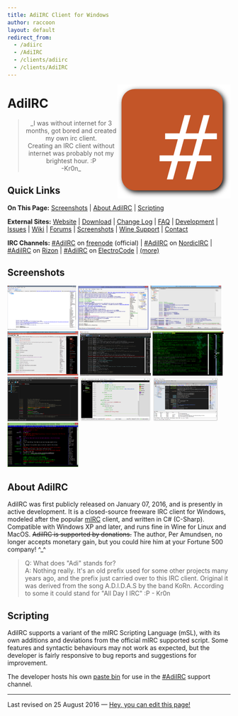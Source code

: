 ```yaml
---
title: AdiIRC Client for Windows
author: raccoon
layout: default
redirect_from:
  - /adiirc
  - /AdiIRC
  - /clients/adiirc
  - /clients/AdiIRC
---
```


<!--  Notes:
* Heading anchors work. Wishlist: Automatically name headings as anchor points.
* Quick Links don't take up as much vertical space as they would as bulleted lists.
* I need to add a bulleted list of basic (comparative) vitals for each client.
* !!! Floating md image seems nnot to work. I put in a regular img html tag. :(
* I chose 256p logo, would like to do all clients.
-->

<!--div style="text-align: right"-->
<div style="float: right;"> <!-- margin: 0px 15px 15px 0px; -->
<!--XXX ![AdiIRC Logo](adiirc_256p.png "AdiIRC Logo") -->
<img src="adiirc_256p.png" alt="AdiIRC Logo" title="AdiIRC Logo">
</div>

# AdiIRC

> <center> _I was without internet for 3 months, got bored and created my own irc client. <br />
> Creating an IRC client without internet was probably not my brightest hour. :P <br />
> -Kr0n_ </center>

<!-- Block quotes in giant, centered, italicized block.
     With -Kr0n right-aligned beneath it. -->


## Quick Links
**On This Page:**
[Screenshots](#Screenshots) |
[About AdiIRC](#About+AdiIRC) |
[Scripting](#Scripting)

**External Sites:**
[Website](https://adiirc.com/) |
[Download](https://adiirc.com/download.php) |
[Change Log](https://adiirc.com/notes.php) | <!-- Version History,Release Notes -->
[FAQ](https://adiirc.com/support.php?p=4) |
[Development](https://dev.adiirc.com/projects/adiirc) |
[Issues](https://dev.adiirc.com/projects/adiirc/issues) |
[Wiki](https://dev.adiirc.com/projects/adiirc/wiki/) |
[Forums](https://dev.adiirc.com/projects/adiirc/boards) |
[Screenshots](https://dev.adiirc.com/boards/6/topics/195) |
[Wine Support](https://dev.adiirc.com/projects/adiirc/wiki/Wine) |
[Contact](https://dev.adiirc.com/projects/adiirc/wiki/contact)

**IRC Channels:**
[#AdiIRC](irc://chat.freenode.net/#adiirc) on [freenode](#) (official) |
[#AdiIRC](irc://irc.nordicirc.com/#adiirc) on [NordicIRC](#) |
[#AdiIRC](irc://irc.rizon.net/#adiirc) on [Rizon](#) |
[#AdiIRC](irc://irc.​electrocode.​net/#adiirc) on [ElectroCode](#) | [(more)](https://dev.adiirc.com/projects/adiirc/wiki/IRC_Channels)


## Screenshots <a name="Screenshots"></a>

<!-- We need an auto-thumbnailer.  Until then, broadband... -->

<img src="adiirc_screenshot_outofthebox.png" height="100"
  style="width: auto; height: 100px; max-width: 160px; max-height: 100px"
  alt="screenshot_outofthebox" title="Out Of The Box.">
<img src="adiirc_screenshot_sexy.png" height="100"
  style="width: auto; height: 100px; max-width: 160px; max-height: 100px"
  alt="screenshot_sexy" title="Sexy.">
<img src="adiirc_screenshot_moresexy.png" height="100"
  style="width: auto; height: 100px; max-width: 160px; max-height: 100px"
  alt="screenshot_moresexy" title="More Sexy.">
<img src="adiirc_screenshot_paragraphspacing.png" height="100"
  style="width: auto; height: 100px; max-width: 160px; max-height: 100px"
  alt="screenshot_paragraphspacing" title="Paragraph Spacing.">
<img src="adiirc_screenshot_retro.png" height="100"
  style="width: auto; height: 100px; max-width: 160px; max-height: 100px"
  alt="screenshot_retro" title="Retro.">
<img src="adiirc_screenshot_hackergreen.png" height="100"
  style="width: auto; height: 100px; max-width: 160px; max-height: 100px"
  alt="screenshot_hackergreen" title="Hacker Green.">
<img src="adiirc_screenshot_quasselthemed.png" height="100"
  style="width: auto; height: 100px; max-width: 160px; max-height: 100px"
  alt="screenshot_quasselthemed" title="Quassel Themed.">
<img src="adiirc_screenshot_kiwiircthemed.png" height="100"
  style="width: auto; height: 100px; max-width: 160px; max-height: 100px"
  alt="screenshot_kiwiircthemed" title="KiwiIRC Themed.">
<img src="adiirc_screenshot_colloquythemed.png" height="100"
  style="width: auto; height: 100px; max-width: 160px; max-height: 100px"
  alt="screenshot_colloquythemed" title="Colloquy Themed.">
<img src="adiirc_screenshot_weechatthemed.png" height="100"
  style="width: auto; height: 100px; max-width: 160px; max-height: 100px" 
  alt="screenshot_weechatthemed" title="WeeChat Themed.">

## About AdiIRC <a name="About+AdiIRC"></a>

AdiIRC was first publicly released on January 07, 2016, and is presently in
active development.  It is a closed-source freeware IRC client for Windows,
modeled after the popular [mIRC](mirc) client, and written in C# (C-Sharp).
Compatible with Windows XP and later, and runs fine in Wine for Linux and
MacOS.  ~~AdiIRC is supported by donations.~~  The author, Per Amundsen, no
longer accepts monetary gain, but you could hire him at your Fortune 500
company! &Hat;&lowbar;&Hat;

> Q: What does "Adi" stands for? <br />
> A: Nothing really. It's an old prefix used for some other projects many years
  ago, and the prefix just carried over to this IRC client. Original it was
  derived from the song A.D.I.D.A.S by the band KoRn. According to some it could
  stand for "All Day I IRC" :P - Kr0n

## Scripting <a name="Scripting"></a>

AdiIRC supports a variant of the mIRC Scripting Language (mSL), with its own
additions and deviations from the official mIRC supported script.  Some features
and syntactic behaviours may not work as expected, but the developer is fairly
responsive to bug reports and suggestions for improvement.

The developer hosts his own [paste bin](https://kr0n.dk/) for use in the
[#AdiIRC](irc://chat.freenode.net/#adiirc) support channel.

---
Last revised on 25 August 2016
&mdash; [Hey, you can edit this page!
](https://github.com/irchelp/wio/blob/gh-pages/clients/windows/adiirc.md)


<!-- Last modified -->
<!-- [You can edit this page!](github/wio link to file) -->
